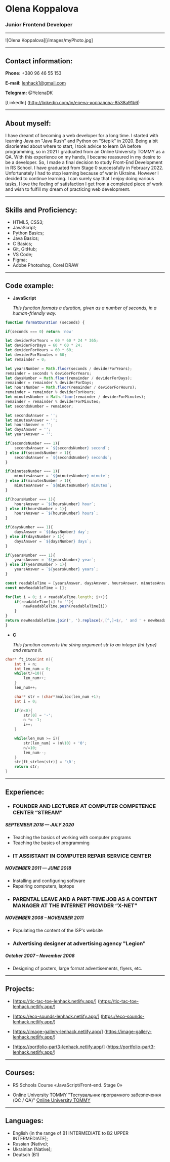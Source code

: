 # Olena Koppalova

### Junior Frontend Developer

---

![Olena Koppalova][/images/myPhoto.jpg]

---

## Contact information:

**Phone:** +380 96 46 55 153

**E-mail:** lenhack1@gmail.com

**Telegram:** @YelenaDK

[LinkedIn] (http://linkedin.com/in/елена-коппалова-8538a91b6)

---

## About myself:

I have dreamt of becoming a web developer for a long time. I started with learning Java on "Java Rush" and Python on "Stepik" in 2020. Being a bit disoriented about where to start, I took advice to learn QA before programming, so in 2021 I graduated from an Online University TOMMY as a QA. With this experience on my hands, I became reassured in my desire to be a developer. So, I made a final decision to study Front-End Development in RS School. I have graduated from Stage 0 successfully in February 2022. Unfortunately I had to stop learning because of war in Ukraine.  However I decided to continue learning. I can surely say that I enjoy doing various tasks, I love the feeling of satisfaction I get from a completed piece of work and wish to fulfill my dream of practicing web development.

---

## Skills and Proficiency:

- HTML5, CSS3;
- JavaScript;
- Python Basics;
- Java Basics;
- C Basics;
- Git, GitHub;
- VS Code;
- Figma;
- Adobe Photoshop, Corel DRAW

---

## Code example:

- **JavaScript**

  _This function formats a duration, given as a number of seconds, in a human-friendly way._

```JavaScript
function formatDuration (seconds) {

if(seconds === 0) return 'now'

let deviderForYears = 60 * 60 * 24 * 365;
let deviderForDays = 60 * 60 * 24;
let deviderForHours = 60 * 60;
let deviderForMinutes = 60;
let remainder = 0;

let yearsNumber = Math.floor(seconds / deviderForYears);
remainder = seconds % deviderForYears;
let daysNumber = Math.floor(remainder / deviderForDays);
remainder = remainder % deviderForDays;
let hoursNumber = Math.floor(remainder / deviderForHours);
remainder = remainder % deviderForHours;
let minutesNumber = Math.floor(remainder / deviderForMinutes);
remainder = remainder % deviderForMinutes;
let secondsNumber = remainder;

let secondsAnswer = '';
let minutesAnswer = '';
let hoursAnswer = '';
let daysAnswer = '';
let yearsAnswer = '';

if(secondsNumber === 1){
    secondsAnswer = `${secondsNumber} second`;
} else if(secondsNumber > 1){
    secondsAnswer = `${secondsNumber} seconds`;
}

if(minutesNumber === 1){
    minutesAnswer = `${minutesNumber} minute`;
} else if(minutesNumber > 1){
    minutesAnswer = `${minutesNumber} minutes`;
}

if(hoursNumber === 1){
    hoursAnswer = `${hoursNumber} hour`;
} else if(hoursNumber > 1){
    hoursAnswer = `${hoursNumber} hours`;
}

if(daysNumber === 1){
    daysAnswer = `${daysNumber} day`;
} else if(daysNumber > 1){
    daysAnswer = `${daysNumber} days`;
}

if(yearsNumber === 1){
    yearsAnswer = `${yearsNumber} year`;
} else if(yearsNumber > 1){
    yearsAnswer = `${yearsNumber} years`;
}

const readableTime = [yearsAnswer, daysAnswer, hoursAnswer, minutesAnswer, secondsAnswer];
const newReadableTime = [];

for(let i = 0; i < readableTime.length; i++){
    if(readableTime[i] != ''){
        newReadableTime.push(readableTime[i])
    }
}
return newReadableTime.join(', ').replace(/,[^,]+$/, ' and ' + newReadableTime[newReadableTime.length - 1]);
}
```

- **C**

  _This function converts the string argument str to an integer (int type) and returns it._

```C
char* ft_itoa(int n){
    int t = n;
    int len_num = 0;
    while(t/=10){
        len_num++;
    }
    len_num++;

    char* str = (char*)malloc(len_num +1);
    int i = 0;

    if(n<0){
        str[0] = '-';
        n *= -1;
        i++;
    }

    while(len_num >= i){
        str[len_num] = (n%10) + '0';
        n/=10;
        len_num--;
    }
    str[ft_strlen(str)] = '\0';
    return str;
}
```

---

## Experience:

* ### FOUNDER AND LECTURER AT COMPUTER COMPETENCE CENTER “STREAM”

##### *SEPTEMBER 2018 — JULY 2020*

+ Teaching the basics of working with computer programs
+ Teaching the basics of programming

* ### IT ASSISTANT IN COMPUTER REPAIR SERVICE CENTER

##### *NOVEMBER 2011 — JUNE 2018*

+ Installing and configuring software
+ Repairing computers, laptops

* ### PARENTAL LEAVE AND A PART-TIME JOB AS A CONTENT MANAGER AT THE INTERNET PROVIDER “X-NET”

##### *NOVEMBER 2008 – NOVEMBER 2011*

+ Populating the content of the ISP's website

* ### Advertising designer at advertising agency "Legion"

##### *October 2007 – November 2008*

+ Designing of posters, large format advertisements, flyers, etc.

---

## Projects:

- [https://tic-tac-toe-lenhack.netlify.app/] (https://tic-tac-toe-lenhack.netlify.app/)

- [https://eco-sounds-lenhack.netlify.app/] (https://eco-sounds-lenhack.netlify.app/)

- [https://image-gallery-lenhack.netlify.app/] (https://image-gallery-lenhack.netlify.app/)

- [https://portfolio-part3-lenhack.netlify.app/] (https://portfolio-part3-lenhack.netlify.app/)

---

## Courses:

- RS Schools Course «JavaScript/Front-end. Stage 0»

- Online University TOMMY "Тестувальник програмного
  забезпечення (QC / QA)" [Online University TOMMY](https://www.tommyuniver.com)

---

## Languages:

- English (in the range of B1 INTERMEDIATE to B2 UPPER INTERMEDIATE);
- Russian (Native);
- Ukrainian (Native);
- Deutsch (B1)
